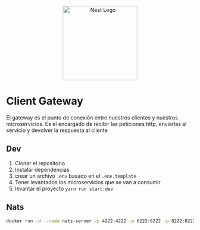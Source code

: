 <p align="center">
  <a href="http://nestjs.com/" target="blank"><img src="https://nestjs.com/img/logo-small.svg" width="200" alt="Nest Logo" /></a>
</p>

# Client Gateway

El gateway es el punto de conexión entre nuestros clientes y nuestros microservicios. Es el encargado de recibir las peticiones http, enviarlas al servicio y devolver la respuesta al cliente

## Dev
1. Clonar el repositorio
2. Instalar dependencias
3. crear un archivo `.env` basado en el `.env.template`
4. Tener levantados los microservicios que se van a consumir
5. levantar el proyecto `yarn run start:dev`

## Nats
```bash
docker run -d --name nats-server -p 4222:4222 -p 6222:6222 -p 8222:8222 nats
```